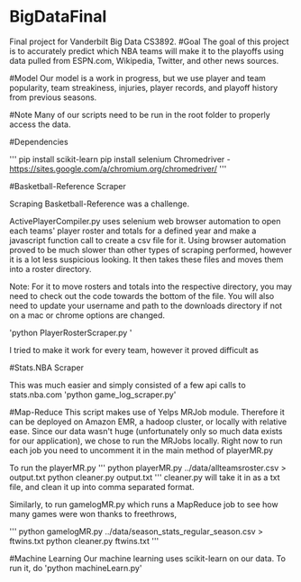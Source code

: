# BigDataFinal
Final project for Vanderbilt Big Data CS3892. 
#Goal
The goal of this project is to accurately predict which NBA teams will make it to the playoffs using data pulled from ESPN.com, Wikipedia, Twitter, and other news sources.

#Model
Our model is a work in progress, but we use player and team popularity, team streakiness, injuries, player records, and playoff history from previous seasons.

#Note
Many of our scripts need to be run in the root folder to properly access the data.

#Dependencies

'''
pip install scikit-learn
pip install selenium
Chromedriver - https://sites.google.com/a/chromium.org/chromedriver/
'''

#Basketball-Reference Scraper

Scraping Basketball-Reference was a challenge.

ActivePlayerCompiler.py uses selenium web browser automation to open each teams' player roster and totals for a defined year and make a javascript function call to create a csv file for it. Using browser automation proved to be much slower than other types of scraping performed, however it is a lot less suspicious looking. It then takes these files and moves them into a roster directory. 

Note: For it to move rosters and totals into the respective directory, you may need to check out the code towards the bottom of the file. You will also need to update your username and path to the downloads directory if not on a mac or chrome options are changed.


'python PlayerRosterScraper.py <year>'

I tried to make it work for every team, however it proved difficult as 

#Stats.NBA Scraper

This was much easier and simply consisted of a few api calls to stats.nba.com
'python game_log_scraper.py'

#Map-Reduce
This script makes use of Yelps MRJob module. Therefore it can be deployed on Amazon EMR, a hadoop cluster, or locally with relative ease. Since our data wasn't huge (unfortunately only so much data exists for our application), we chose to run the MRJobs locally. Right now to run each job you need to uncomment it in the main method of playerMR.py

To run the playerMR.py
'''
python playerMR.py ../data/allteamsroster.csv > output.txt
python cleaner.py output.txt
'''
cleaner.py will take it in as a txt file, and clean it up into comma separated format.

Similarly, to run gamelogMR.py which runs a MapReduce job to see how many games were won thanks to freethrows,

'''
python gamelogMR.py ../data/season_stats_regular_season.csv > ftwins.txt
python cleaner.py ftwins.txt
''' 

#Machine Learning
Our machine learning uses scikit-learn on our data. To run it, do
'python machineLearn.py'


